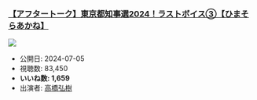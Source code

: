### [【アフタートーク】東京都知事選2024！ラストボイス③【ひまそらあかね】](https://www.youtube.com/watch?v=3YEh6SwbEYE)
[![](https://img.youtube.com/vi/3YEh6SwbEYE/sddefault.jpg)](https://www.youtube.com/watch?v=3YEh6SwbEYE)
-   公開日: 2024-07-05
-   視聴数: 83,450
-   **いいね数: 1,659**
-   出演者: [高橋弘樹](/rehacq_fan/people/高橋弘樹 "wikilink")
